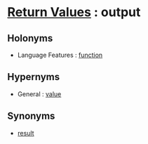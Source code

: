 # [Return Values][1] : output

## Holonyms

  - Language Features : [function](/Programming_in_General/Language_Features/function.md)

## Hypernyms

  - General : [value](/The_Basics/General/value.md)
  
## Synonyms

  - [result](result.md)

[1]: README.md
